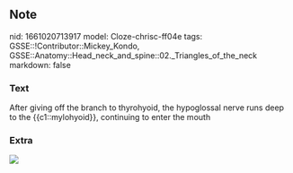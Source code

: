 ## Note
nid: 1661020713917
model: Cloze-chrisc-ff04e
tags: GSSE::!Contributor::Mickey_Kondo, GSSE::Anatomy::Head_neck_and_spine::02._Triangles_of_the_neck
markdown: false

### Text
After giving off the branch to thyrohyoid, the hypoglossal nerve runs deep to the {{c1::mylohyoid}}, continuing to enter the mouth

### Extra
<div><img src=
"paste-7722ad1b0de574d6eb059c2085bc1ae7cac16ed1.jpg"></div>
